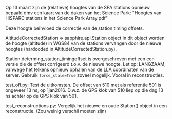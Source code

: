 Op 13 maart zijn de (relatieve) hoogtes van de SPA stations opnieuw
bepaald dmv een kaart van de daken van het Science Park:
"Hoogtes van HiSPARC stations in het Science Park Array.pdf"


Deze hoogte beïnvloed de correctie van de station timing offsets.


AltitudeCorrectedStation => sapphire.api.Station object
In dit object worden de hoogte (altitude) in WGS84 van de stations vervangen
door de nieuwe hoogtes (hardcoded in AltitudeCorrectedStation.py).

Station.determing_station_timingoffset is overgeschreven met een een versie die
de offset corrigeerd t.o.v. de nieuwe hoogte. Let op: LANGZAAM, vanwege het
telkens opnieuw ophalen van de LLA coordinaten van de server. Gebruik
`force_stale=True` zoveel mogelijk. Vooral in reconstructies.

test_off.py: Test de uitkomsten. De offset van 510 met als referentie 501 is
ongeveer 13 ns, op 1jan2016. D.w.z. de GPS klok van 510 liep op die dag 13 ns
achter op de GPS klok van 501. 

test_reconstructions.py: Vergelijk het nieuwe en oude Station() object in
een reconstructie. (Zou weinig verschil moeten zijn)
